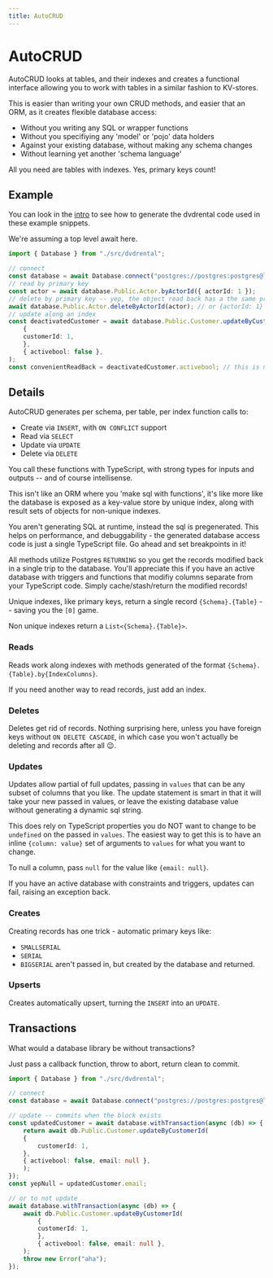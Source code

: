 ```yaml
---
title: AutoCRUD
---
```


# AutoCRUD

AutoCRUD looks at tables, and their indexes and creates a functional interface
allowing you to work with tables in a similar fashion to KV-stores.

This is easier than writing your own CRUD methods, and easier that an ORM, as it
creates flexible database access:

* Without you writing any SQL or wrapper functions
* Without you specifiying any 'model' or 'pojo' data holders
* Against your existing database, without making any schema changes
* Without learning yet another 'schema language'

All you need are tables with indexes. Yes, primary keys count!

## Example

You can look in the [intro](./index.md) to see how to generate the dvdrental code
used in these example snippets.

We're assuming a top level await here.

```typescript
import { Database } from "./src/dvdrental";

// connect
const database = await Database.connect("postgres://postgres:postgres@localhost:5432/dvdrental");
// read by primary key
const actor = await database.Public.Actor.byActorId({ actorId: 1 });
// delete by primary key -- yep, the object read back has a the same property name!
await database.Public.Actor.deleteByActorId(actor); // or {actorId: 1}
// update along an index
const deactivatedCustomer = await database.Public.Customer.updateByCustomerId(
    {
    customerId: 1,
    },
    { activebool: false },
);
const convenientReadBack = deactivatedCustomer.activebool; // this is now false, no additional read needed
```

## Details

AutoCRUD generates per schema, per table, per index function calls to:

* Create via `INSERT`, with `ON CONFLICT` support
* Read via `SELECT`
* Update via `UPDATE`
* Delete via `DELETE`

You call these functions with TypeScript, with strong types for inputs and outputs -- and of course intellisense.

This isn't like an ORM where you 'make sql with functions', it's like more like
the database is exposed as a key-value store by unique index, along with result sets
of objects for non-unique indexes.

You aren't generating SQL at runtime, instead the sql is pregenerated. This helps
on performance, and debuggability - the generated database access code is just
a single TypeScript file. Go ahead and set breakpoints in it!

All methods utilize Postgres `RETURNING` so you get the records modified back
in a single trip to the database. You'll appreciate this if you have an active
database with triggers and functions that modifiy columns separate from your
TypeScript code. Simply cache/stash/return the modified records!

Unique indexes, like primary keys, return a single record `{Schema}.{Table}`
-- saving you the `[0]` game.

Non unique indexes return a `List<{Schema}.{Table}>`.

### Reads

Reads work along indexes with methods generated of the format `{Schema}.{Table}.by{IndexColumns}`.

If you need another way to read records, just add an index.

### Deletes

Deletes get rid of records. Nothing surprising here, unless you have foreign
keys without `ON DELETE CASCADE`, in which case you won't actually be deleting
and records after all 😉.

### Updates

Updates allow partial of full updates, passing in `values` that can be
any subset of columns that you like. The update statement is smart in that 
it will take your new passed in values, or leave the existing database value
without generating a dynamic sql string.

This does rely on TypeScript properties you do NOT want to change to be `undefined`
on the passed in `values`. The easiest way to get this is to have an inline `{column: value}`
set of arguments to `values` for what you want to change.

To null a column, pass `null` for the value like `{email: null}`.

If you have an active database with constraints and triggers, updates can fail, raising
an exception back.

### Creates

Creating records has one trick - automatic primary keys like:

* `SMALLSERIAL`
* `SERIAL`
* `BIGSERIAL`
aren't passed in, but created by the database and returned.

### Upserts

Creates automatically upsert, turning the `INSERT` into an `UPDATE`.


## Transactions

What would a database library be without transactions?

Just pass a callback function, throw to abort, return clean to commit.

```typescript
import { Database } from "./src/dvdrental";

// connect
const database = await Database.connect("postgres://postgres:postgres@localhost:5432/dvdrental");

// update -- commits when the block exists
const updatedCustomer = await database.withTransaction(async (db) => {
    return await db.Public.Customer.updateByCustomerId(
    {
        customerId: 1,
    },
    { activebool: false, email: null },
    );
});
const yepNull = updatedCustomer.email;

// or to not update
await database.withTransaction(async (db) => {
    await db.Public.Customer.updateByCustomerId(
        {
        customerId: 1,
        },
        { activebool: false, email: null },
    );
    throw new Error("aha");
});
```
